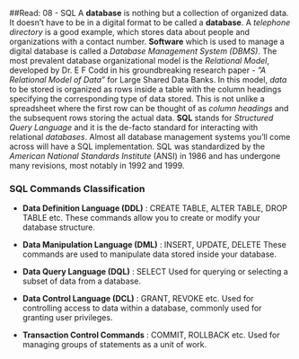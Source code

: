 
##Read: 08 - SQL
A **database** is nothing but a collection of organized data. It doesn’t have to be in a digital format to be called a **database**. A *telephone directory* is a good example, which stores data about people and organizations with a contact number. 
**Software** which is used to manage a digital database is called a *Database Management System (DBMS)*. The most prevalent database organizational model is the *Relational Model*, developed by Dr. E F Codd in his groundbreaking research paper - *”A Relational Model of Data”* for Large Shared Data Banks.
In this model, *data* to be stored is organized as rows inside a table with the column headings specifying the corresponding type of data stored. This is not unlike a spreadsheet where the first row can be thought of as *column headings* and the subsequent rows storing the actual data.
**SQL** stands for *Structured Query Language* and it is the de-facto standard for interacting with relational *databases*. Almost all database management systems you’ll come across will have a SQL implementation. SQL was standardized by the *American National Standards Institute* (ANSI) in 1986 and has undergone many revisions, most notably in 1992 and 1999. 
### SQL Commands Classification
+ **Data Definition Language (DDL)** : CREATE TABLE, ALTER TABLE, DROP TABLE etc.
These commands allow you to create or modify your database structure.
+ **Data Manipulation Language (DML)** : INSERT, UPDATE, DELETE
These commands are used to manipulate data stored inside your database.

+ **Data Query Language (DQL)** : SELECT
Used for querying or selecting a subset of data from a database.
+ **Data Control Language (DCL)** : GRANT, REVOKE etc.
Used for controlling access to data within a database, commonly used for granting user
privileges.
+ **Transaction Control Commands** : COMMIT, ROLLBACK etc.
Used for managing groups of statements as a unit of work.


